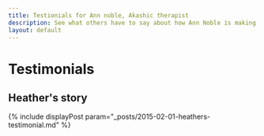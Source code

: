 ```yaml
---
title: Testionials for Ann noble, Akashic therapist
description: See what others have to say about how Ann Noble is making a differance in their lives. 
layout: default
---
```


# Testimonials


## Heather's story

{% include displayPost param="_posts/2015-02-01-heathers-testimonial.md" %}

